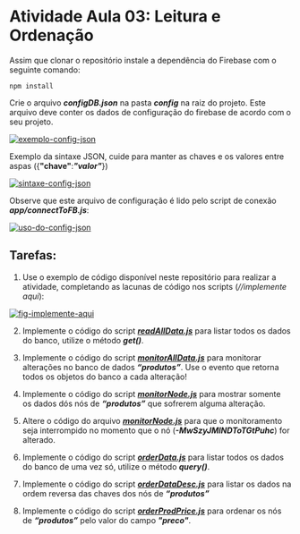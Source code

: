 
# Atividade Aula 03: Leitura e Ordenação

Assim que clonar o repositório instale a dependência do Firebase com o seguinte comando:

```shell
npm install
```

Crie o arquivo **_configDB.json_** na pasta ***config*** na raiz do projeto. Este arquivo deve conter os dados de configuração do firebase de acordo com o seu projeto.

[![exemplo-config-json](https://i.ibb.co/FDJqByk/image.png)](https://ibb.co/tJcPbvw)

Exemplo da sintaxe JSON, cuide para manter as chaves e os valores entre aspas ({**"chave"**:***"valor"***})

[![sintaxe-config-json](https://i.ibb.co/syQzkxp/exemplo-config-db-json.png)](https://ibb.co/18KjhyY)

Observe que este arquivo de configuração é lido pelo script de conexão ***app/connectToFB.js***:

[![uso-do-config-json](https://i.ibb.co/37f0Pkh/image.png)](https://github.com/g1ll/exemplo_atividade_aula03/blob/main/app/connetToFB.js)


## Tarefas:


1. Use o exemplo de código disponível neste repositório para realizar a atividade, completando as lacunas de código nos scripts (*//implemente aqui*):

[![fig-implemente-aqui](https://i.ibb.co/QPt45nf/image.png)](https://github.com/g1ll/exemplo_atividade_aula03/blob/main/app/readAllData.js)


2. Implemente o código do script ***[readAllData.js](https://github.com/g1ll/exemplo_atividade_aula03/blob/main/app/readAllData.js)*** para listar todos os dados do banco, utilize o método ***get()***.

3. Implemente o código do script ***[monitorAllData.js](https://github.com/g1ll/exemplo_atividade_aula03/blob/main/app/monitorAllData.js)*** para monitorar alterações no banco de dados ***“produtos”***. Use o evento que retorna todos os objetos do banco a cada alteração!

4.  Implemente o código do script ***[monitorNode.js](https://github.com/g1ll/exemplo_atividade_aula03/blob/main/app/monitorNode.js)*** para mostrar somente os dados dós nós de ***“produtos”*** que sofrerem alguma alteração.

5. Altere o código do arquivo ***[monitorNode.js](https://github.com/g1ll/exemplo_atividade_aula03/blob/main/app/monitorNode.js)*** para que o monitoramento seja interrompido no momento que o nó  (***-MwSzyJMlNDToTGtPuhc***) for alterado.
 
6. Implemente o código do script ***[orderData.js](https://github.com/g1ll/exemplo_atividade_aula03/blob/main/app/orderData.js)*** para listar todos os dados do banco de uma vez só, utilize o método ***query()***.

7. Implemente o código do script ***[orderDataDesc.js](https://github.com/g1ll/exemplo_atividade_aula03/blob/main/app/orderDataDesc.js)*** para listar os dados na ordem reversa das chaves dos nós de ***“produtos”***

8. Implemente o código do script ***[orderProdPrice.js](https://github.com/g1ll/exemplo_atividade_aula03/blob/main/app/orderProdPrice.js)*** para ordenar os nós de ***“produtos”*** pelo valor do campo ***"preco"***.





